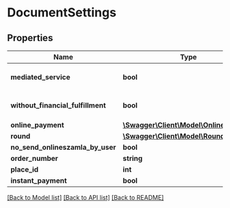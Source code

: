 # DocumentSettings

## Properties
Name | Type | Description | Notes
------------ | ------------- | ------------- | -------------
**mediated_service** | **bool** |  | [optional] [default to false]
**without_financial_fulfillment** | **bool** |  | [optional] [default to false]
**online_payment** | [**\Swagger\Client\Model\OnlinePayment**](OnlinePayment.md) |  | [optional] 
**round** | [**\Swagger\Client\Model\Round**](Round.md) |  | [optional] 
**no_send_onlineszamla_by_user** | **bool** |  | [optional] 
**order_number** | **string** |  | [optional] 
**place_id** | **int** |  | [optional] 
**instant_payment** | **bool** |  | [optional] 

[[Back to Model list]](../../README.md#documentation-for-models) [[Back to API list]](../../README.md#documentation-for-api-endpoints) [[Back to README]](../../README.md)

